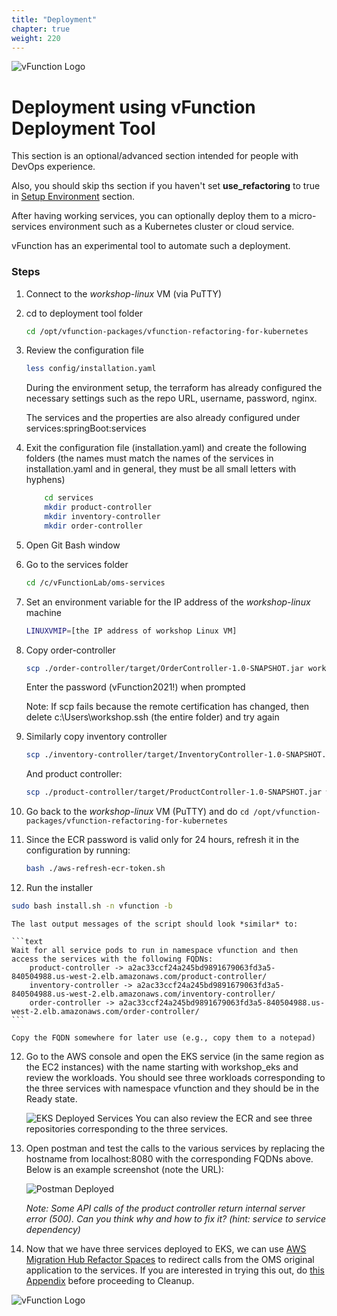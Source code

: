 ```yaml
---
title: "Deployment"
chapter: true
weight: 220
---
```

![vFunction Logo](/images/vFunction.png)


# Deployment using vFunction Deployment Tool

This section is an optional/advanced section intended for people with DevOps experience. 

Also, you should skip ths section if you haven't set **use_refactoring** to true in [Setup Environment](/10_setup/_index.aws.html) section.

After having working services, you can optionally deploy them to a micro-services environment such as a Kubernetes cluster or cloud service.

vFunction has an experimental tool to automate such a deployment.

### Steps

1. Connect to the *workshop-linux* VM (via PuTTY)

2. cd to deployment tool folder 

    ```bash
    cd /opt/vfunction-packages/vfunction-refactoring-for-kubernetes
    ```

3. Review the configuration file

    ```bash 
    less config/installation.yaml
    ```

    During the environment setup, the terraform has already configured the necessary settings such as the repo URL, username, password, nginx.

    The services and the properties are also already configured under services:springBoot:services

4. Exit the configuration file (installation.yaml) and create the following folders (the names must match the names of the services in installation.yaml and in general, they must be all small letters with hyphens)

    ``` bash
        cd services
        mkdir product-controller
        mkdir inventory-controller
        mkdir order-controller
    ```

5. Open Git Bash window

6. Go to the services folder

    ```bash 
    cd /c/vFunctionLab/oms-services
    ```

7. Set an environment variable for the IP address of the *workshop-linux* machine

    ``` bash
    LINUXVMIP=[the IP address of workshop Linux VM]
    ```

8. Copy order-controller

    ```bash
    scp ./order-controller/target/OrderController-1.0-SNAPSHOT.jar workshop@$LINUXVMIP:/opt/vfunction-packages/vfunction-refactoring-for-kubernetes/services/order-controller
    ```

    Enter the password (vFunction2021!) when prompted

    Note: If scp fails because the remote certification has changed, then delete c:\Users\workshop\.ssh (the entire folder) and try again

8. Similarly copy inventory controller

    ```bash
    scp ./inventory-controller/target/InventoryController-1.0-SNAPSHOT.jar workshop@$LINUXVMIP:/opt/vfunction-packages/vfunction-refactoring-for-kubernetes/services/inventory-controller
    ```

    And product controller:
    ```bash
    scp ./product-controller/target/ProductController-1.0-SNAPSHOT.jar workshop@$LINUXVMIP:/opt/vfunction-packages/vfunction-refactoring-for-kubernetes/services/product-controller 
    ```

9. Go back to the *workshop-linux* VM (PuTTY) and do ```cd /opt/vfunction-packages/vfunction-refactoring-for-kubernetes```

10. Since the ECR password is valid only for 24 hours, refresh it in the configuration by running:

    ```bash
    bash ./aws-refresh-ecr-token.sh

    ```

11. Run the installer 

   ```bash
   sudo bash install.sh -n vfunction -b
   ```

    The last output messages of the script should look *similar* to:

    ```text
    Wait for all service pods to run in namespace vfunction and then access the services with the following FQDNs:
        product-controller -> a2ac33ccf24a245bd9891679063fd3a5-840504988.us-west-2.elb.amazonaws.com/product-controller/
        inventory-controller -> a2ac33ccf24a245bd9891679063fd3a5-840504988.us-west-2.elb.amazonaws.com/inventory-controller/
        order-controller -> a2ac33ccf24a245bd9891679063fd3a5-840504988.us-west-2.elb.amazonaws.com/order-controller/
    ```

    Copy the FQDN somewhere for later use (e.g., copy them to a notepad)

12. Go to the AWS console and open the EKS service (in the same region as the EC2 instances) with the name starting with workshop_eks and review the workloads. You should see three workloads corresponding to the three services with namespace vfunction and they should be in the Ready state.

    ![EKS Deployed Services](/images/EKS-Deployed-Services.png)
You can also review the ECR and see three repositories corresponding to the three services.

13. Open postman and test the calls to the various services by replacing the hostname from localhost:8080 with the corresponding FQDNs above. Below is an example screenshot (note the URL):

    ![Postman Deployed](/images/Postman-KubDeployed-AWS.png)

    *Note: Some API calls of the product controller return internal server error (500). Can you think why and how to fix it? (hint: service to service dependency)*

14. Now that we have three services deployed to EKS, we can use [AWS Migration Hub Refactor Spaces](https://aws.amazon.com/migration-hub/features/#Incremental_app_refactoring) to redirect calls from the OMS original application to the services. If you are interested in trying this out, do <a href="/70_awsrefactorspaces/_index.aws.html">this Appendix</a> before proceeding to Cleanup.

![vFunction Logo](/images/vFunction.png)
